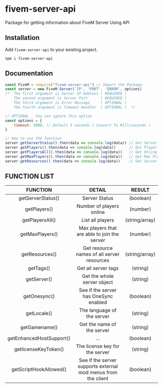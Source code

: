 # **fivem-server-api**

Package for getting information about FiveM Server Using API

## Installation
Add `fivem-server-api` to your existing project.
```
npm i fivem-server-api
```

## Documentation

```js
const FiveM = require("fivem-server-api") // Import the Package.
const server = new FiveM.Server('IP', 'PORT', 'ERROR', options)
/*  The first argument is Server IP Address ( REQUIRED )
    The second argument is Server Port      ( REQUIRED )
    The third argument is Error Message     ( OPTIONAL )
    The fourth argument is Timeout Handler  ( OPTIONAL )  */

// OPTIONAL , You can ignore this option
const options = {
    timeout: 5000, // Default 5 seconds ( Convert To Milliseconds )
}

// How to use the function
server.getServerStatus().then(data => console.log(data)) // Get Server Status [ Online / Offline ]
server.getPlayers().then(data => console.log(data))      // Get Player Online Count
server.getPlayersAll().then(data => console.log(data))   // Get Online Player List
server.getMaxPlayers().then(data => console.log(data))   // Get Max Players In The Server
server.getResources().then(data => console.log(data))    // Get Server Resources List
```

## **FUNCTION LIST**

| FUNCTION                 | DETAIL                                                        | RESULT         |
| :----------------------: | :-----------------------------------------------------------: | :------------: |
| getServerStatus()        | Server Status                                                 | (boolean)      |
| getPlayers()             | Number of players online                                      | (number)       |
| getPlayersAll()          | List all players                                              | (string/array) |
| getMaxPlayers()          | Max players that are able to join the server                  | (number)       |
| getResources()           | Get resource names of all server resources                    | (string/array) |
| getTags()                | Get all server tags                                           | (string)       |
| getServer()              | Get the whole server object                                   | (string)       |
| getOnesync()             | See if the server has OneSync enabled                         | (boolean)      |
| getLocale()              | The language of the server                                    | (string)       |
| getGamename()            | Get the name of the server                                    | (string)       |
| getEnhancedHostSupport() | ...                                                           | (boolean)      |
| getlicenseKeyToken()     | The license key for the server                                | (string)       |
| getScriptHookAllowed()   | See if the server supports external mod menus from the client | (boolean)      |
